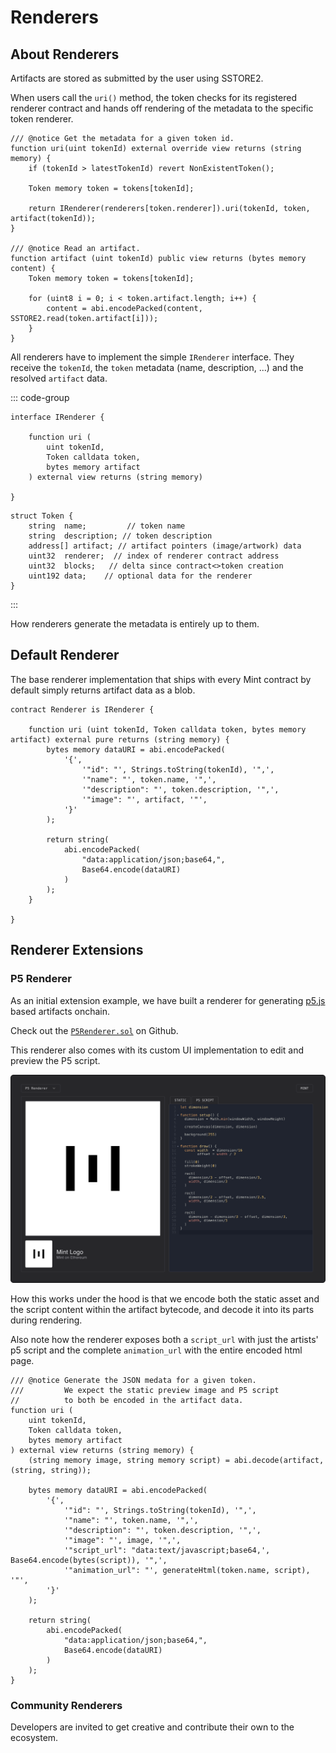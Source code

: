 # Renderers

## About Renderers

Artifacts are stored as submitted by the user using SSTORE2.

When users call the `uri()` method, the token checks for its registered
renderer contract and hands off rendering of the metadata to
the specific token renderer.

```solidity{7}
/// @notice Get the metadata for a given token id.
function uri(uint tokenId) external override view returns (string memory) {
    if (tokenId > latestTokenId) revert NonExistentToken();

    Token memory token = tokens[tokenId];

    return IRenderer(renderers[token.renderer]).uri(tokenId, token, artifact(tokenId));
}

/// @notice Read an artifact.
function artifact (uint tokenId) public view returns (bytes memory content) {
    Token memory token = tokens[tokenId];

    for (uint8 i = 0; i < token.artifact.length; i++) {
        content = abi.encodePacked(content, SSTORE2.read(token.artifact[i]));
    }
}
```

All renderers have to implement the simple `IRenderer` interface.
They receive the `tokenId`, the `token` metadata (name, description, ...)
and the resolved `artifact` data.

::: code-group

```solidity [IRenderer.sol]
interface IRenderer {

    function uri (
        uint tokenId,
        Token calldata token,
        bytes memory artifact
    ) external view returns (string memory)

}
```

```solidity [Token.sol]
struct Token {
    string  name;         // token name
    string  description; // token description
    address[] artifact; // artifact pointers (image/artwork) data
    uint32  renderer;  // index of renderer contract address
    uint32  blocks;   // delta since contract<>token creation
    uint192 data;    // optional data for the renderer
}
```

:::

How renderers generate the metadata is entirely up to them.

## Default Renderer

The base renderer implementation that ships with every
Mint contract by default simply returns
artifact data as a blob.

```solidity
contract Renderer is IRenderer {

    function uri (uint tokenId, Token calldata token, bytes memory artifact) external pure returns (string memory) {
        bytes memory dataURI = abi.encodePacked(
            '{',
                '"id": "', Strings.toString(tokenId), '",',
                '"name": "', token.name, '",',
                '"description": "', token.description, '",',
                '"image": "', artifact, '"',
            '}'
        );

        return string(
            abi.encodePacked(
                "data:application/json;base64,",
                Base64.encode(dataURI)
            )
        );
    }

}
```

## Renderer Extensions

### P5 Renderer

As an initial extension example, we have built a renderer for generating [p5.js](https://p5js.org/)
based artifacts onchain.

Check out the [`P5Renderer.sol`](https://github.com/visualizevalue/mint/blob/main/contracts/contracts/renderers/P5Renderer.sol) on Github.

This renderer also comes with its custom UI implementation to edit and preview the P5 script.

![](../../assets/renderer-ui-p5.png)

How this works under the hood is that we encode both the static asset and the script content
within the artifact bytecode, and decode it into its parts during rendering.

Also note how the renderer exposes both a `script_url` with just the artists' p5 script
and the complete `animation_url` with the entire encoded html page.

```solidity {9}
/// @notice Generate the JSON medata for a given token.
///         We expect the static preview image and P5 script
//          to both be encoded in the artifact data.
function uri (
    uint tokenId,
    Token calldata token,
    bytes memory artifact
) external view returns (string memory) {
    (string memory image, string memory script) = abi.decode(artifact, (string, string));

    bytes memory dataURI = abi.encodePacked(
        '{',
            '"id": "', Strings.toString(tokenId), '",',
            '"name": "', token.name, '",',
            '"description": "', token.description, '",',
            '"image": "', image, '",',
            '"script_url": "data:text/javascript;base64,', Base64.encode(bytes(script)), '",',
            '"animation_url": "', generateHtml(token.name, script), '"',
        '}'
    );

    return string(
        abi.encodePacked(
            "data:application/json;base64,",
            Base64.encode(dataURI)
        )
    );
}
```

### Community Renderers

Developers are invited to get creative and contribute their own to the ecosystem.

